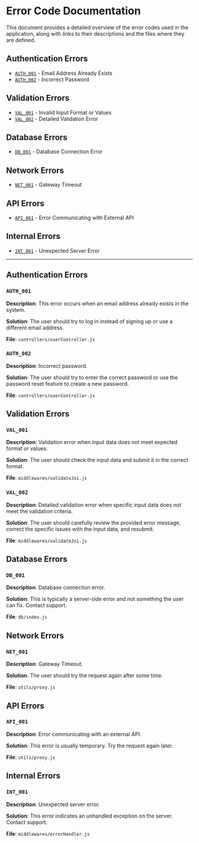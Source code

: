 # Error Code Documentation

This document provides a detailed overview of the error codes used in the application, along with links to their descriptions and the files where they are defined.

## Authentication Errors

- [`AUTH_001`](#auth_001) - Email Address Already Exists
- [`AUTH_002`](#auth_002) - Incorrect Password

## Validation Errors

- [`VAL_001`](#val_001) - Invalid Input Format or Values
- [`VAL_002`](#val_002) - Detailed Validation Error

## Database Errors

- [`DB_001`](#db_001) - Database Connection Error

## Network Errors

- [`NET_001`](#net_001) - Gateway Timeout

## API Errors

- [`API_001`](#api_001) - Error Communicating with External API

## Internal Errors

- [`INT_001`](#int_001) - Unexpected Server Error

---

## Authentication Errors

### `AUTH_001`

**Description**: This error occurs when an email address already exists in the system.

**Solution**: The user should try to log in instead of signing up or use a different email address.

**File**: `controllers/userController.js`

### `AUTH_002`

**Description**: Incorrect password.

**Solution**: The user should try to enter the correct password or use the password reset feature to create a new password.

**File**: `controllers/userController.js`

## Validation Errors

### `VAL_001`

**Description**: Validation error when input data does not meet expected format or values.

**Solution**: The user should check the input data and submit it in the correct format.

**File**: `middlewares/validateJoi.js`

### `VAL_002`

**Description**: Detailed validation error when specific input data does not meet the validation criteria.

**Solution**: The user should carefully review the provided error message, correct the specific issues with the input data, and resubmit.

**File**: `middlewares/validateJoi.js`

## Database Errors

### `DB_001`

**Description**: Database connection error.

**Solution**: This is typically a server-side error and not something the user can fix. Contact support.

**File**: `db/index.js`

## Network Errors

### `NET_001`

**Description**: Gateway Timeout.

**Solution**: The user should try the request again after some time.

**File**: `utils/proxy.js`

## API Errors

### `API_001`

**Description**: Error communicating with an external API.

**Solution**: This error is usually temporary. Try the request again later.

**File**: `utils/proxy.js`

## Internal Errors

### `INT_001`

**Description**: Unexpected server error.

**Solution**: This error indicates an unhandled exception on the server. Contact support.

**File**: `middlewares/errorHandler.js`
